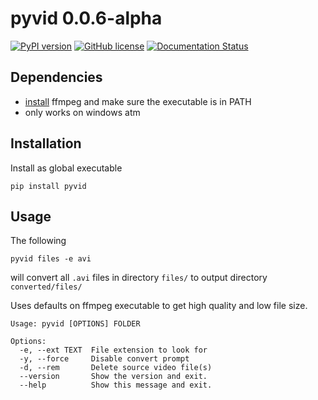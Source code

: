 # pyvid 0.0.6-alpha

[![PyPI version](https://badge.fury.io/py/pyvid.svg)](https://badge.fury.io/py/pyvid)
[![GitHub license](https://img.shields.io/github/license/0jdxt/pyvid.svg)](https://github.com/0jdxt/pyvid/blob/master/LICENSE.md)
[![Documentation Status](https://readthedocs.org/projects/pyvid/badge/?version=latest)](https://pyvid.readthedocs.io/en/latest/?badge=latest)



## Dependencies
- [install](https://www.ffmpeg.org/download.html)
  ffmpeg and make sure the executable is in PATH
- only works on windows atm

## Installation

Install as global executable
```
pip install pyvid
```

## Usage

The following
```
pyvid files -e avi
```
will convert all `.avi` files in directory `files/` to output directory `converted/files/`

Uses defaults on ffmpeg executable to get high quality and low file size.

```
Usage: pyvid [OPTIONS] FOLDER

Options:
  -e, --ext TEXT  File extension to look for
  -y, --force     Disable convert prompt
  -d, --rem       Delete source video file(s)
  --version       Show the version and exit.
  --help          Show this message and exit.
```
